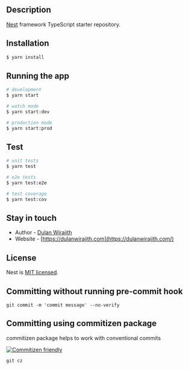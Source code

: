 
## Description

[Nest](https://github.com/nestjs/nest) framework TypeScript starter repository.

## Installation

```bash
$ yarn install
```

## Running the app

```bash
# development
$ yarn start

# watch mode
$ yarn start:dev

# production mode
$ yarn start:prod
```

## Test

```bash
# unit tests
$ yarn test

# e2e tests
$ yarn test:e2e

# test coverage
$ yarn test:cov
```

## Stay in touch

- Author - [Dulan Wirajith](https://www.linkedin.com/in/dulanwirajith/)
- Website - [https://dulanwirajith.com](https://dulanwirajith.com/)

## License

Nest is [MIT licensed](LICENSE).

## Committing without running pre-commit hook
```
git commit -m 'commit message' --no-verify
```

## Committing using commitizen package
commitizen package helps to work with conventional commits

[![Commitizen friendly](https://img.shields.io/badge/commitizen-friendly-brightgreen.svg)](http://commitizen.github.io/cz-cli/)

```
git cz
```